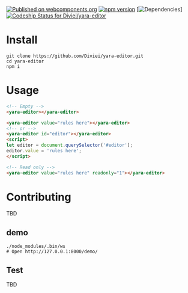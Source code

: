 [![Published on webcomponents.org](https://img.shields.io/badge/webcomponents.org-published-blue.svg)](https://www.webcomponents.org/element/diviei/yara-editor) [![npm version](https://badge.fury.io/js/yara-editor.svg)](https://badge.fury.io/js/yara-editor)
[![Dependencies](https://david-dm.org/diviei/yara-editor.svg)]
[![Codeship Status for Diviei/yara-editor](https://app.codeship.com/projects/5f9e0b40-8bcb-0137-6530-5e1cc316f3f0/status?branch=master)](https://app.codeship.com/projects/355186)

# Install
```
git clone https://github.com/Diviei/yara-editor.git
cd yara-editor
npm i
```

# Usage
```html
<!-- Empty -->
<yara-editor></yara-editor>
```

```html
<yara-editor value="rules here"></yara-editor>
<!-- or -->
<yara-editor id="editor"></yara-editor>
<script>
let editor = document.querySelector('#editor');
editor.value = 'rules here';
</script>
```

```html
<!-- Read only -->
<yara-editor value="rules here" readonly="1"></yara-editor>
```

# Contributing
TBD

## demo
```
./node_modules/.bin/ws
# Open http://127.0.0.1:8000/demo/
```

## Test
TBD
